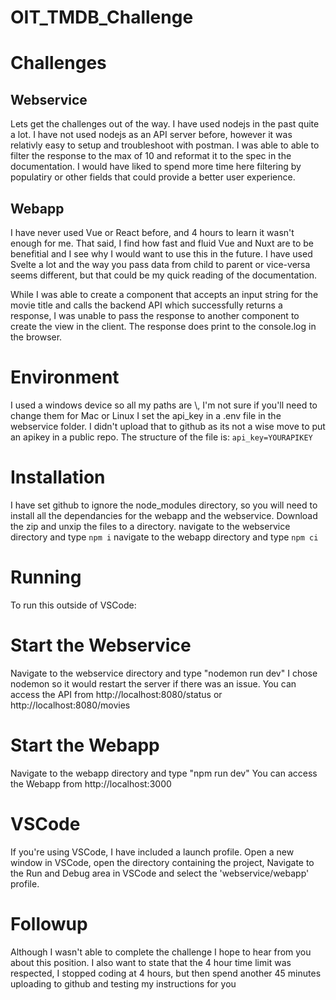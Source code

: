 # OIT_TMDB_Challenge

# Challenges
## Webservice
Lets get the challenges out of the way. I have used nodejs in the past quite a lot. I have not used nodejs as an API server before, however it was relativly easy to setup and troubleshoot with postman. I was able to able to filter the response to the max of 10 and reformat it to the spec in the documentation. I would have liked to spend more time here filtering by populatiry or other fields that could provide a better user experience.

## Webapp
I have never used Vue or React before, and 4 hours to learn it wasn't enough for me. That said, I find how fast and fluid Vue and Nuxt are to be benefitial and I see why I would want to use this in the future. I have used Svelte a lot and the way you pass data from child to parent or vice-versa seems different, but that could be my quick reading of the documentation. 

While I was able to create a component that accepts an input string for the movie title and calls the backend API which successfully returns a response, I was unable to pass the response to another component to create the view in the client. The response does print to the console.log in the browser.

# Environment
I used a windows device so all my paths are \\, I'm not sure if you'll need to change them for Mac or Linux
I set the api_key in a .env file in the webservice folder. I didn't upload that to github as its not a wise move to put an apikey in a public repo. The structure of the file is: ```api_key=YOURAPIKEY```

# Installation
I have set github to ignore the node_modules directory, so you will need to install all the dependancies for the webapp and the webservice.
Download the zip and unxip the files to a directory.
navigate to the webservice directory and type ```npm i```
navigate to the webapp directory and type ```npm ci```

# Running
To run this outside of VSCode:

# Start the Webservice
Navigate to the webservice directory and type "nodemon run dev"
I chose nodemon so it would restart the server if there was an issue.
You can access the API from http://localhost:8080/status or http://localhost:8080/movies

# Start the Webapp
Navigate to the webapp directory and type "npm run dev"
You can access the Webapp from http://localhost:3000

# VSCode
If you're using VSCode, I have included a launch profile.
Open a new window in VSCode, open the directory containing the project, Navigate to the Run and Debug area in VSCode and select the 'webservice/webapp' profile.

# Followup
Although I wasn't able to complete the challenge I hope to hear from you about this position. 
I also want to state that the 4 hour time limit was respected, I stopped coding at 4 hours, but then spend another 45 minutes uploading to github and testing my instructions for you
